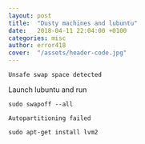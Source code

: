 ```yaml
---
layout: post
title:  "Dusty machines and lubuntu"
date:   2018-04-11 22:04:00 +0100
categories: misc
author: error418
cover:  "/assets/header-code.jpg"
---
```


```
Unsafe swap space detected
```

Launch lubuntu and run

```
sudo swapoff --all
```

`Autopartitioning failed`

```
sudo apt-get install lvm2
```

[lubuntu]: https://lubuntu.net/
[swap]: https://askubuntu.com/questions/393418/unsafe-swap-space-detected
[autopart]: https://askubuntu.com/questions/845401/installing-lubuntu-16-10-with-encrytion
[graphics]: https://www.reddit.com/r/Lubuntu/comments/77ll3u/did_anyone_last_night_who_updated_to_1710_get/dorxkn5/
